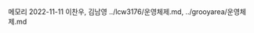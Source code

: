 <title>운영체제</title>
<subtitle>메모리</subtitle>
<timestamp>2022-11-11</timestamp>
<email>이찬우, 김남영</email>
<urls>
../lcw3176/운영체제.md,
../grooyarea/운영체제.md
</urls>